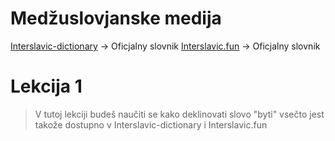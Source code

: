 # Medžuslovjanske medija

 [Interslavic-dictionary](https://interslavic-dictionary.com/) -> Oficjalny slovnik
 [Interslavic.fun](https://interslavic.fun/) -> Oficjalny slovnik 


# Lekcija 1

> V tutoj lekciji budeš naučiti se kako deklinovati slovo "byti"
> vsečto jest takože dostupno v Interslavic-dictionary i Interslavic.fun

